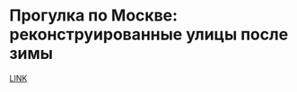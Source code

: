 # Прогулка по Москве: реконструированные улицы после зимы



[LINK](https://varlamov.ru/2342781.html)